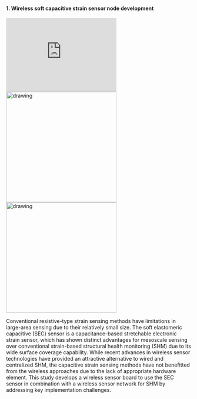 
#### 1. Wireless soft capacitive strain sensor node development

<iframe src="https://www.youtube.com/embed/{{ include.id }}" 
    width="300" 
    height="200"
    frameborder="0" 
    allowfullscreen>
</iframe><img src="https://github.com/jhjeongaa/jhjeongaa.github.io/blob/master/_data/r1_sensorboard.png" alt="drawing" height="300"/><img src="https://github.com/jhjeongaa/jhjeongaa.github.io/blob/master/_data/figureVoltPCAP.png?raw=true" alt="drawing" height="300"/>

Conventional resistive-type strain sensing methods have limitations in large-area sensing due to their relatively small size. The soft elastomeric capacitive (SEC) sensor is a capacitance-based stretchable electronic strain sensor, which has shown distinct advantages for mesoscale sensing over conventional strain-based structural health monitoring (SHM) due to its wide surface coverage capability. While recent advances in wireless sensor technologies have provided an attractive alternative to wired and centralized SHM, the capacitive strain sensing methods have not benefitted from the wireless approaches due to the lack of appropriate hardware element. This study develops a wireless sensor board to use the SEC sensor in combination with a wireless sensor network for SHM by addressing key implementation challenges.

